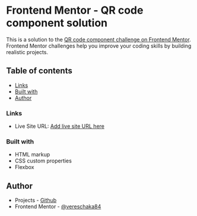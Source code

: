 # Frontend Mentor - QR code component solution

This is a solution to the [QR code component challenge on Frontend Mentor](https://www.frontendmentor.io/challenges/qr-code-component-iux_sIO_H). Frontend Mentor challenges help you improve your coding skills by building realistic projects.

## Table of contents

- [Links](#links)
- [Built with](#built-with)
- [Author](#author)

### Links

- Live Site URL: [Add live site URL here](https://your-live-site-url.com)

### Built with

- HTML markup
- CSS custom properties
- Flexbox

## Author

- Projects - [Github](https://github.com/vereschaka84)
- Frontend Mentor - [@vereschaka84](https://www.frontendmentor.io/profile/vereschaka84)
